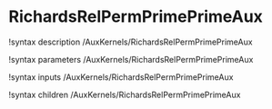 <!-- MOOSE Documentation Stub: Remove this when content is added. -->

# RichardsRelPermPrimePrimeAux

!syntax description /AuxKernels/RichardsRelPermPrimePrimeAux

!syntax parameters /AuxKernels/RichardsRelPermPrimePrimeAux

!syntax inputs /AuxKernels/RichardsRelPermPrimePrimeAux

!syntax children /AuxKernels/RichardsRelPermPrimePrimeAux
